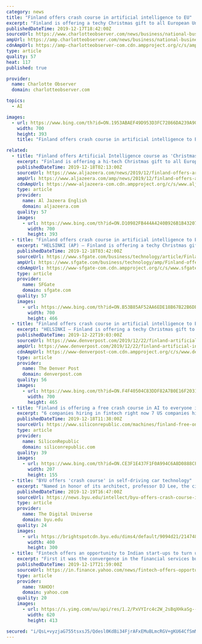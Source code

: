 ```yaml
---
category: news
title: "Finland offers crash course in artificial intelligence to EU"
excerpt: "Finland is offering a techy Christmas gift to all European Union citizens — a free-of-charge online course in artificial intelligence in their own language, officials said Tuesday. The tech-savvy Nordic nation, led by the 34-year-old Prime Minister Sanna Marin, is marking the end of its rotating presidency of the EU at the end of the year ..."
publishedDateTime: 2019-12-17T18:42:00Z
sourceUrl: https://www.charlotteobserver.com/news/business/national-business/article238458693.html
ampUrl: https://amp.charlotteobserver.com/news/business/national-business/article238458693.html
cdnAmpUrl: https://amp-charlotteobserver-com.cdn.ampproject.org/c/s/amp.charlotteobserver.com/news/business/national-business/article238458693.html
type: article
quality: 57
heat: 117
published: true

provider:
  name: Charlotte Observer
  domain: charlotteobserver.com

topics:
  - AI

images:
  - url: https://www.bing.com/th?id=ON.1953ABAEF49D953D3FC72866DA239A90
    width: 700
    height: 393
    title: "Finland offers crash course in artificial intelligence to EU"

related:
  - title: "Finland offers Artificial Intelligence course as 'Christmas gift'"
    excerpt: "Finland is offering a hi-tech Christmas gift to all European Union citizens - a free-of-charge online course in artificial intelligence, in their own language, officials said on Tuesday. The tech-savvy Nordic nation, led by the 34-year-old Prime Minister Sanna Marin, is marking the end of its rotating presidency of the EU at the end of the year ..."
    publishedDateTime: 2019-12-18T02:13:00Z
    sourceUrl: https://www.aljazeera.com/news/2019/12/finland-offers-artificial-intelligence-christmas-gift-191217210740672.html
    ampUrl: https://www.aljazeera.com/amp/news/2019/12/finland-offers-artificial-intelligence-christmas-gift-191217210740672.html
    cdnAmpUrl: https://www-aljazeera-com.cdn.ampproject.org/c/s/www.aljazeera.com/amp/news/2019/12/finland-offers-artificial-intelligence-christmas-gift-191217210740672.html
    type: article
    provider:
      name: Al Jazeera English
      domain: aljazeera.com
    quality: 57
    images:
      - url: https://www.bing.com/th?id=ON.D10982FB444A4240B926B1B432071C01
        width: 700
        height: 393
  - title: "Finland offers crash course in artificial intelligence to EU"
    excerpt: "HELSINKI (AP) — Finland is offering a techy Christmas gift to all European Union citizens — a free-of-charge online course in artificial intelligence in their own language, officials said Tuesday. The tech-savvy Nordic nation, led by the 34-year-old Prime Minister Sanna Marin, is marking the end of its rotating presidency of the EU at the ..."
    publishedDateTime: 2019-12-18T03:42:00Z
    sourceUrl: https://www.sfgate.com/business/technology/article/Finland-offers-crash-course-in-artificial-14912225.php
    ampUrl: https://www.sfgate.com/business/technology/amp/Finland-offers-crash-course-in-artificial-14912225.php
    cdnAmpUrl: https://www-sfgate-com.cdn.ampproject.org/c/s/www.sfgate.com/business/technology/amp/Finland-offers-crash-course-in-artificial-14912225.php
    type: article
    provider:
      name: SFGate
      domain: sfgate.com
    quality: 57
    images:
      - url: https://www.bing.com/th?id=ON.B53B85AF52AA6EDE18B67B22B6DE5DA7
        width: 700
        height: 466
  - title: "Finland offers crash course in artificial intelligence to European Union"
    excerpt: "HELSINKI — Finland is offering a techy Christmas gift to European Union citizens — a free-of-charge online course in artificial intelligence in their own language, officials said Tuesday. The tech-savvy Nordic nation, led by the 34-year-old Prime Minister Sanna Marin, is marking the end of its rotating presidency of the EU at the end of the ..."
    publishedDateTime: 2019-12-22T19:03:00Z
    sourceUrl: https://www.denverpost.com/2019/12/22/finland-artificial-intelligence-european-union/
    ampUrl: https://www.denverpost.com/2019/12/22/finland-artificial-intelligence-european-union/amp/
    cdnAmpUrl: https://www-denverpost-com.cdn.ampproject.org/c/s/www.denverpost.com/2019/12/22/finland-artificial-intelligence-european-union/amp/
    type: article
    provider:
      name: The Denver Post
      domain: denverpost.com
    quality: 56
    images:
      - url: https://www.bing.com/th?id=ON.F4F40504C83DDF82A7B0E16F20315D99
        width: 700
        height: 465
  - title: "Finland is offering a free crash course in AI to everyone in the EU"
    excerpt: "6 companies hiring in fintech right now 7 US companies hiring in Ireland right now The Finnish government is teaming up with the University of Helsinki and tech consultancy Reaktor to create an AI crash course suitable for all EU citizens, regardless of age, profession or education. Finland is offering a free-of-charge online course in ..."
    publishedDateTime: 2019-12-18T11:38:00Z
    sourceUrl: https://www.siliconrepublic.com/machines/finland-free-online-ai-crash-course-eu
    type: article
    provider:
      name: SiliconRepublic
      domain: siliconrepublic.com
    quality: 39
    images:
      - url: https://www.bing.com/th?id=ON.CE3F1E437F1F0A994C6A8D0888CF3880
        width: 207
        height: 155
  - title: "BYU offers 'crash course' in self-driving car technology"
    excerpt: "Named in honor of its architect, professor DJ Lee, the city of \"Leehi\" was constructed for one purpose: teaching students the technology (and vocabulary) behind self-driving cars. “We tried to make it as close to real life as we could so students could truly test the algorithms running their cars,” said Lee, a professor of electrical and co ..."
    publishedDateTime: 2019-12-19T16:47:00Z
    sourceUrl: https://news.byu.edu/intellect/byu-offers-crash-course-in-self-driving-car-technology
    type: article
    provider:
      name: The Digital Universe
      domain: byu.edu
    quality: 24
    images:
      - url: https://brightspotcdn.byu.edu/dims4/default/9094d21/2147483647/strip/true/crop/2143x1607+129+0/resize/400x300!/quality/90/?url=https%3A%2F%2Fbrigham-young-brightspot.s3.amazonaws.com%2Fa1%2F50%2F4b66b3174836a541721c9030ddb3%2F1910-44-017.jpg
        width: 400
        height: 300
  - title: "Fintech offers an opportunity to Indian start-ups to turn unicorns, here’s how"
    excerpt: "First it was the convergence in the financial services business, and now we are witnessing the advent of AI, ML, blockchain, data-driven insights and analytics. Several start-ups have emerged with path-breaking ideas that make fintech one of the fastest growing areas within the broader banking and financial services sector. The financial ..."
    publishedDateTime: 2019-12-17T21:59:00Z
    sourceUrl: https://in.finance.yahoo.com/news/fintech-offers-opportunity-indian-start-213533823.html
    type: article
    provider:
      name: YAHOO!
      domain: yahoo.com
    quality: 20
    images:
      - url: https://s.yimg.com/uu/api/res/1.2/PxVYIrc4c2W_2sBqXHkaSg--~B/aD00MTM7dz02MjA7c209MTthcHBpZD15dGFjaHlvbg--/https://media.zenfs.com/en-US/financial_express_832/bbeb7632a8fbae5123a7402921d6a329
        width: 620
        height: 413

secured: "i/QsL+vyzjaG755tsxsJ5/Qdesl0KdBi34FjrAFxEMuBLmcRGV+gKU64CfSmM8Lbh8k8KsNH08HFgTD74L2fFn6HRdvW3ph1+ZkC13BtO6n7ei4abEnuMwQBpjGEqQbrtVAWJpwBqIDjNitc6QFaKvMKZXgcXRe9O16bI8dLRsErDoCPbiMFDleWx9KIJmmdZJ6D6GHboTrnessLyA+po1MRrZYSGSiReWIPNTbY9fsUMrd1zzFeqmBfstF/EKl9st7B8Xw+URGJCIof7T3I+w==;OYJOAIy0T9THp8GMZ/tuxw=="
---
```


